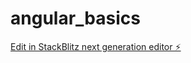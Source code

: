 # angular_basics

[Edit in StackBlitz next generation editor ⚡️](https://stackblitz.com/~/github.com/himanshuhada17/angular_basics)